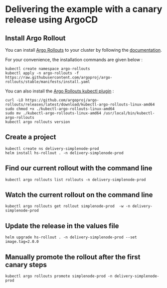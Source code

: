 # Delivering the example with a canary release using ArgoCD

## Install Argo Rollout

You can install [Argo Rollouts](https://argoproj.github.io/argo-rollouts/concepts/#concepts) to your cluster by following the [documentation](https://argoproj.github.io/argo-rollouts/installation/#installation).

For your convenience, the installation commands are given below :

```
kubectl create namespace argo-rollouts
kubectl apply -n argo-rollouts -f https://raw.githubusercontent.com/argoproj/argo-rollouts/stable/manifests/install.yaml
```

You can also install the [Argo Rollouts kubectl plugin](https://argoproj.github.io/argo-rollouts/installation/#kubectl-plugin-installation) :

```
curl -LO https://github.com/argoproj/argo-rollouts/releases/latest/download/kubectl-argo-rollouts-linux-amd64
sudo chmod +x ./kubectl-argo-rollouts-linux-amd64
sudo mv ./kubectl-argo-rollouts-linux-amd64 /usr/local/bin/kubectl-argo-rollouts
kubectl argo rollouts version
```

## Create a project

```
kubectl create ns delivery-simplenode-prod
helm install hs-rollout . -n delivery-simplenode-prod
```

## Find our current rollout with the command line

```
kubectl argo rollouts list rollouts -n delivery-simplenode-prod
```

## Watch the current rollout on the command line

```
kubectl argo rollouts get rollout simplenode-prod  -w -n delivery-simplenode-prod
```

## Update the release in the values file

```
helm upgrade hs-rollout . -n delivery-simplenode-prod --set image.tag=2.0.0
```

## Manually promote the rollout after the first canary steps

```
kubectl argo rollouts promote simplenode-prod -n delivery-simplenode-prod
```

